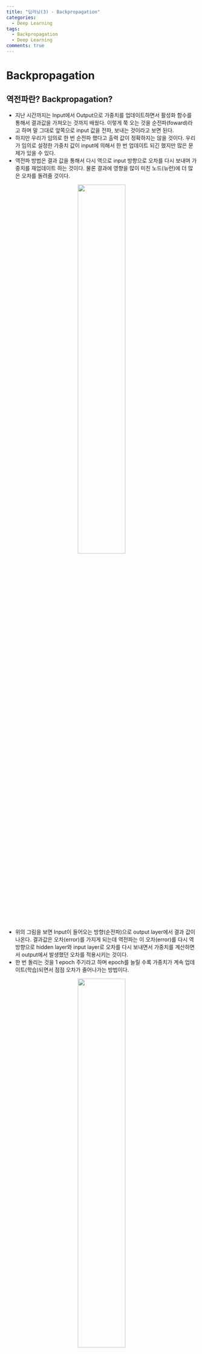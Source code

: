 ```yaml
---
title: "딥러닝(3) - Backpropagation"
categories:
  - Deep Learning
tags:
  - Backpropagation
  - Deep Learning
comments: true
---
```

# Backpropagation

## 역전파란? Backpropagation?
- 지난 시간까지는 Input에서 Output으로 가중치를 업데이트하면서 활성화 함수를 통해서 결과값을 가져오는 것까지 배웠다. 이렇게 쭉 오는 것을 순전파(foward)라고 하며 말 그대로 앞쪽으로 input 값을 전파, 보내는 것이라고 보면 된다. 
- 하지만 우리가 임의로 한 번 순전파 했다고 출력 값이 정확하지는 않을 것이다. 우리가 임의로 설정한 가중치 값이 input에 의해서 한 번 업데이트 되긴 했지만 많은 문제가 있을 수 있다.
- 역전파 방법은 결과 값을 통해서 다시 역으로 input 방향으로 오차를 다시 보내며 가중치를 재업데이트 하는 것이다. 물론 결과에 영향을 많이 미친 노드(뉴런)에 더 많은 오차를 돌려줄 것이다.

<center><img src="https://mioscode.github.io/assets/images/dl2/backpropagation_3.png" width="50%"></center>

- 위의 그림을 보면 Input이 들어오는 방향(순전파)으로 output layer에서 결과 값이 나온다. 결과값은 오차(error)를 가지게 되는데 역전파는 이 오차(error)를 다시 역방향으로 hidden layer와 input layer로 오차를 다시 보내면서 가중치를 계산하면서 output에서 발생했던 오차를 적용시키는 것이다.
- 한 번 돌리는 것을 1 epoch 주기라고 하며 epoch를 늘릴 수록 가중치가 계속 업데이트(학습)되면서 점점 오차가 줄어나가는 방법이다. 

<center><img src="https://mioscode.github.io/assets/images/dl2/backpropagation_4.png" width="50%"></center>

- 위의 그림을 보면 Output layer에서 나온 결과 값이 가진 오차가 0.6이라고 되어 있다. 이전 노드(뉴런에서) Output layer에 각각 3, 2라는 값을 전달하였기 때문에 Ouput의 Error에 위 노드는 60%, 아래 노드는 40% 영향을 주었다고 볼 수 있다. 균등하게 가중치를 나눠줄 수 있지만 영향을 미친 만큼 오차를 다시 역전파하는게 맞는 것 같다.
- error 0.6을 0.6, 0.4를 곱하니  위 노드에는 error가 0.36이, 아래 노드에는 0.24가 전달된다. 
- 오차 역전파는 말 그대로 이렇게 오차를 점점 거슬러 올라가면서 다시 전파하는 것을 의미한다.

<center><img src="https://mioscode.github.io/assets/images/dl2/backpropagation.png" width="50%"></center>

## 왜 역전파를 사용하는가? Why we use Backpropagation?
입력 데이터를 정확히 분류할 수 있는 최적의 Weight와 Bias를 찾기 위해 역전파를 실시한다.
만약 역전파가 없다면 사람이 일일이 계산해야 하는데 그것은 현실적으로 불가능하다.

<center><img src="https://mioscode.github.io/assets/images/dl2/backpropagation_2.png" width="50%"></center>


## 역전파 순서 Backpropagation Flow
<center><img src="https://mioscode.github.io/assets/images/dl2/flow.png" width="50%"></center>


# Reference
- <https://subinium.github.io/Keras-1/>
- <https://sacko.tistory.com/17?category=632408>
- <https://sacko.tistory.com/37?category=632408>
- <https://github.com/rickiepark/deep-learning-with-python-notebooks>